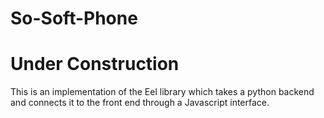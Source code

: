 # So-Soft-Phone
# Under Construction

This is an implementation of the Eel library which
takes a python backend and connects it to the 
front end through a Javascript interface.